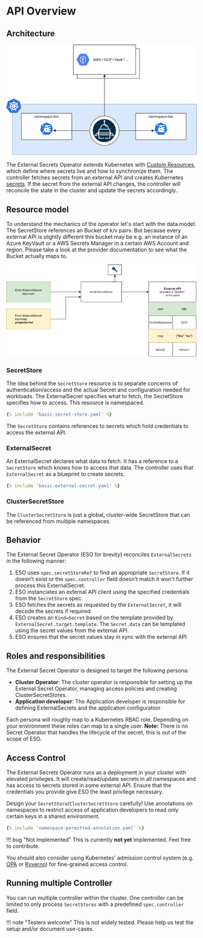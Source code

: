 # API Overview

## Architecture
![high-level](./pictures/diagrams-high-level-simple.png)

The External Secrets Operator extends Kubernetes with [Custom Resources](https://kubernetes.io/docs/concepts/extend-kubernetes/api-extension/custom-resources/), which define where secrets live and how to synchronize them.
The controller fetches secrets from an external API and creates Kubernetes [secrets](https://kubernetes.io/docs/concepts/configuration/secret/). If the secret from the external API changes, the controller will reconcile the state in the cluster and update the secrets accordingly.


## Resource model

To understand the mechanics of the operator let's start with the data model. The SecretStore references an Bucket of k/v pairs. But because every external API is slightly different this bucket may be e.g. an instance of an Azure KeyVault or a AWS Secrets Manager in a certain AWS Account and region. Please take a look at the provider documentation to see what the Bucket actually maps to.

![Resource Mapping](./pictures/diagrams-resource-mapping.png)

### SecretStore

The idea behind the `SecretStore` resource is to separate concerns of authentication/access and the actual Secret and configuration needed for workloads. The ExternalSecret specifies what to fetch, the SecretStore specifies how to access. This resource is namespaced.

``` yaml
{% include 'basic-secret-store.yaml' %}
```
The `SecretStore` contains references to secrets which hold credentials to access the external API.

### ExternalSecret
An ExternalSecret declares what data to fetch. It has a reference to a `SecretStore` which knows how to access that data. The controller uses that `ExternalSecret` as a blueprint to create secrets.

``` yaml
{% include 'basic-external-secret.yaml' %}
```

### ClusterSecretStore

The `ClusterSecretStore` is just a global, cluster-wide SecretStore that can be referenced from multiple namespaces.

## Behavior

The External Secret Operator (ESO for brevity) reconciles `ExternalSecrets` in the following manner:

1. ESO uses `spec.secretStoreRef` to find an appropriate `SecretStore`. If it doesn't exist or the `spec.controller` field doesn't match it won't further process this ExternalSecret.
2. ESO instanciates an external API client using the specified credentials from the `SecretStore` spec.
3. ESO fetches the secrets as requested by the `ExternalSecret`, it will decode the secrets if required
5. ESO creates an `Kind=Secret` based on the template provided by `ExternalSecret.target.template`. The `Secret.data` can be templated using the secret values from the external API.
6. ESO ensures that the secret values stay in sync with the external API

## Roles and responsibilities

The External Secret Operator is designed to target the following persona:

* **Cluster Operator**: The cluster operator is responsible for setting up the External Secret Operator, managing access policies and creating ClusterSecretStores.
* **Application developer**: The Application developer is responsible for defining ExternalSecrets and the application configuration

Each persona will roughly map to a Kubernetes RBAC role. Depending on your environment these roles can map to a single user.
**Note:** There is no Secret Operator that handles the lifecycle of the secret, this is out of the scope of ESO.

## Access Control

The External Secrets Operator runs as a deployment in your cluster with elevated privileges. It will create/read/update secrets in all namespaces and has access to secrets stored in some external API. Ensure that the credentials you provide give ESO the least privilege necessary.

Design your `SecretStore`/`ClusterSecretStore` carefully! Use annotations on namespaces to restrict access of application developers to read only certain keys in a shared environment.

``` yaml
{% include 'namespace-permitted-annotation.yaml' %}
```

!!! bug "Not implemented"
    This is currently **not yet** implemented. Feel free to contribute.

You should also consider using Kubernetes' admission control system (e.g. [OPA](https://www.openpolicyagent.org/) or [Kyverno](https://kyverno.io/)) for fine-grained access control.

## Running multiple Controller
You can run multiple controller within the cluster. One controller can be limited to only process `SecretStores` with a predefined `spec.controller` field.

!!! note "Testers welcome"
    This is not widely tested. Please help us test the setup and/or document use-cases.
